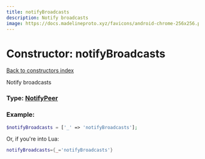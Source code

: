 ```yaml
---
title: notifyBroadcasts
description: Notify broadcasts
image: https://docs.madelineproto.xyz/favicons/android-chrome-256x256.png
---
```

# Constructor: notifyBroadcasts  
[Back to constructors index](index.md)



Notify broadcasts




### Type: [NotifyPeer](../types/NotifyPeer.md)


### Example:

```php
$notifyBroadcasts = ['_' => 'notifyBroadcasts'];
```  


Or, if you're into Lua:

```lua
notifyBroadcasts={_='notifyBroadcasts'}

```


